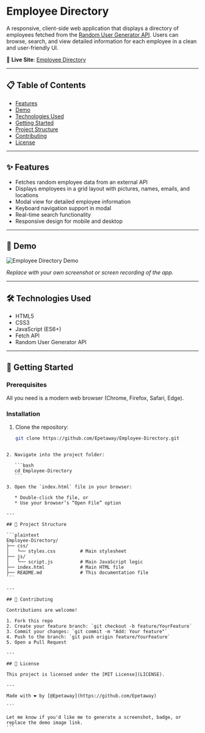 
# Employee Directory

A responsive, client-side web application that displays a directory of employees fetched from the [Random User Generator API](https://randomuser.me/). Users can browse, search, and view detailed information for each employee in a clean and user-friendly UI.

🔗 **Live Site**: [Employee Directory](https://epetaway.github.io/Employee-Directory/)

---

## 📋 Table of Contents

- [Features](#features)
- [Demo](#demo)
- [Technologies Used](#technologies-used)
- [Getting Started](#getting-started)
- [Project Structure](#project-structure)
- [Contributing](#contributing)
- [License](#license)

---

## ✨ Features

- Fetches random employee data from an external API
- Displays employees in a grid layout with pictures, names, emails, and locations
- Modal view for detailed employee information
- Keyboard navigation support in modal
- Real-time search functionality
- Responsive design for mobile and desktop

---

## 📸 Demo

![Employee Directory Demo](https://user-images.githubusercontent.com/yourusername/demo-image.png)

*Replace with your own screenshot or screen recording of the app.*

---

## 🛠 Technologies Used

- HTML5
- CSS3
- JavaScript (ES6+)
- Fetch API
- Random User Generator API

---

## 🚀 Getting Started

### Prerequisites

All you need is a modern web browser (Chrome, Firefox, Safari, Edge).

### Installation

1. Clone the repository:

   ```bash
   git clone https://github.com/Epetaway/Employee-Directory.git
````

2. Navigate into the project folder:

   ```bash
   cd Employee-Directory
   ```

3. Open the `index.html` file in your browser:

   * Double-click the file, or
   * Use your browser’s “Open File” option

---

## 📁 Project Structure

```plaintext
Employee-Directory/
├── css/
│   └── styles.css         # Main stylesheet
├── js/
│   └── script.js          # Main JavaScript logic
├── index.html             # Main HTML file
├── README.md              # This documentation file
```

---

## 🤝 Contributing

Contributions are welcome!

1. Fork this repo
2. Create your feature branch: `git checkout -b feature/YourFeature`
3. Commit your changes: `git commit -m "Add: Your feature"`
4. Push to the branch: `git push origin feature/YourFeature`
5. Open a Pull Request

---

## 📄 License

This project is licensed under the [MIT License](LICENSE).

---

Made with ❤️ by [@Epetaway](https://github.com/Epetaway)

```

Let me know if you'd like me to generate a screenshot, badge, or replace the demo image link.
```
